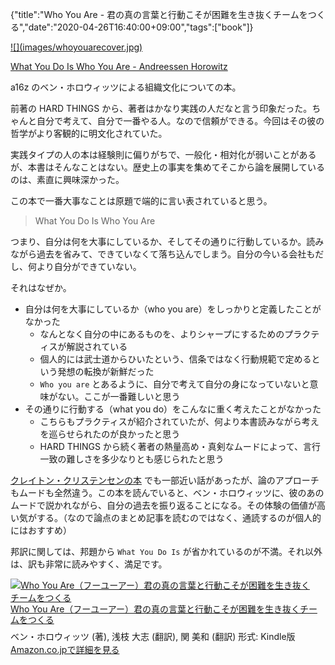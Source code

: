 {"title":"Who You Are - 君の真の言葉と行動こそが困難を生き抜くチームをつくる","date":"2020-04-26T16:40:00+09:00","tags":["book"]}

<a href=https://amzn.to/2yGh5u2>
![](images/whoyouarecover.jpg)
</a>

[What You Do Is Who You Are \- Andreessen Horowitz](https://a16z.com/book/whatyoudo/)

a16z のベン・ホロウィッツによる組織文化についての本。

前著の HARD THINGS から、著者はかなり実践の人だなと言う印象だった。ちゃんと自分で考えて、自分で一番やる人。なので信頼ができる。今回はその彼の哲学がより客観的に明文化されていた。

実践タイプの人の本は経験則に偏りがちで、一般化・相対化が弱いことがあるが、本書はそんなことはない。歴史上の事実を集めてそこから論を展開しているのは、素直に興味深かった。

この本で一番大事なことは原題で端的に言い表されていると思う。

> What You Do Is Who You Are

つまり、自分は何を大事にしているか、そしてその通りに行動しているか。読みながら過去を省みて、できていなくて落ち込んでしまう。自分の今いる会社もだし、何より自分ができていない。

それはなぜか。

- 自分は何を大事にしているか（who you are）をしっかりと定義したことがなかった
	- なんとなく自分の中にあるものを、よりシャープにするためのプラクティスが解説されている
	- 個人的には武士道からひいたという、信条ではなく行動規範で定めるという発想の転換が新鮮だった
	- `Who you are` とあるように、自分で考えて自分の身になっていないと意味がない。ここが一番難しいと思う
- その通りに行動する（what you do）をこんなに重く考えたことがなかった
	- こちらもプラクティスが紹介されていたが、何より本書読みながら考えを巡らせられたのが良かったと思う
	- HARD THINGS から続く著者の熱量高め・真剣なムードによって、言行一致の難しさを多少なりとも感じられたと思う

[クレイトン・クリステンセンの本](https://amzn.to/2S9orwN) でも一部近い話があったが、論のアプローチもムードも全然違う。この本を読んでいると、ベン・ホロウィッツに、彼のあのムードで説かれながら、自分の過去を振り返ることになる。その体験の価値が高い気がする。（なので論点のまとめ記事を読むのではなく、通読するのが個人的にはおすすめ）

邦訳に関しては、邦題から `What You Do Is` が省かれているのが不満。それ以外は、訳も非常に読みやすく、満足です。

<div class="amazlet-box" style="margin-bottom:0px;"><div class="amazlet-image" style="float:left;margin:0px 12px 1px 0px;"><a href="http://www.amazon.co.jp/exec/obidos/ASIN/B086KX8LHZ/pleasesleep-22/ref=nosim/" name="amazletlink" target="_blank"><img src="https://m.media-amazon.com/images/I/51a5Y3qyOqL.jpg" alt="Who You Are（フーユーアー）君の真の言葉と行動こそが困難を生き抜くチームをつくる" style="border: none; width: 113px;" /></a></div><div class="amazlet-info" style="line-height:120%; margin-bottom: 10px"><div class="amazlet-name" style="margin-bottom:10px;line-height:120%"><a href="http://www.amazon.co.jp/exec/obidos/ASIN/B086KX8LHZ/pleasesleep-22/ref=nosim/" name="amazletlink" target="_blank">Who You Are（フーユーアー）君の真の言葉と行動こそが困難を生き抜くチームをつくる</a></div><div class="amazlet-detail">ベン・ホロウィッツ (著), 浅枝 大志 (翻訳), 関 美和 (翻訳)  形式: Kindle版<br/></div><div class="amazlet-sub-info" style="float: left;"><div class="amazlet-link" style="margin-top: 5px"><a href="http://www.amazon.co.jp/exec/obidos/ASIN/B086KX8LHZ/pleasesleep-22/ref=nosim/" name="amazletlink" target="_blank">Amazon.co.jpで詳細を見る</a></div></div></div><div class="amazlet-footer" style="clear: left"></div></div>
